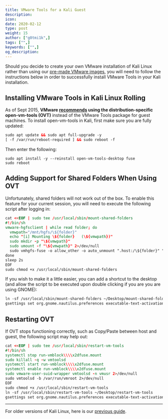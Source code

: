 ```yaml
---
title: VMware Tools for a Kali Guest
description:
icon:
date: 2020-02-12
type: post
weight: 15
author: ["g0tmi1k",]
tags: ["",]
keywords: ["",]
og_description:
---
```


Should you decide to create your own VMware installation of Kali Linux rather than using our [pre-made VMware images](https://www.offensive-security.com/kali-linux-vmware-virtualbox-image-download/), you will need to follow the instructions below in order to successfully install VMware Tools in your Kali installation.

## Installing VMware Tools in Kali Linux Rolling

As of Sept 2015, **VMware [recommends](https://blogs.vmware.com/vsphere/2015/09/open-vm-tools-ovt-the-future-of-vmware-tools-for-linux.html) using the distribution-specific open-vm-tools (OVT)** instead of the VMware Tools package for guest machines. To install open-vm-tools in Kali, first make sure you are fully updated:

```html
sudo apt update && sudo apt full-upgrade -y
[ -f /var/run/reboot-required ] && sudo reboot -f
```

Then enter the following:

```
sudo apt install -y --reinstall open-vm-tools-desktop fuse
sudo reboot
```

## Adding Support for Shared Folders When Using OVT

Unfortunately, shared folders will not work out of the box. To enable this feature for your current session, you will need to execute the following script after logging in:

```html
cat <<EOF | sudo tee /usr/local/sbin/mount-shared-folders
#!/bin/sh
vmware-hgfsclient | while read folder; do
  vmwpath="/mnt/hgfs/\${folder}"
  echo "[i] Mounting \${folder}   (\${vmwpath})"
  sudo mkdir -p "\${vmwpath}"
  sudo umount -f "\${vmwpath}" 2>/dev/null
  sudo vmhgfs-fuse -o allow_other -o auto_unmount ".host:/\${folder}" "\${vmwpath}"
done
sleep 2s
EOF
sudo chmod +x /usr/local/sbin/mount-shared-folders
```

If you wish to make it a little easier, you can add a shortcut to the desktop (and allow the script to be executed upon double clicking if you are you are using GNOME):

```markdown
ln -sf /usr/local/sbin/mount-shared-folders ~/Desktop/mount-shared-folders
gsettings set org.gnome.nautilus.preferences executable-text-activation 'ask'
```

## Restarting OVT

If OVT stops functioning correctly, such as Copy/Paste between host and guest, the following script may help out:

```html
cat <<EOF | sudo tee /usr/local/sbin/restart-vm-tools
#!/bin/sh
systemctl stop run-vmblock\\\\x2dfuse.mount
sudo killall -q -w vmtoolsd
systemctl start run-vmblock\\\\x2dfuse.mount
systemctl enable run-vmblock\\\\x2dfuse.mount
sudo vmware-user-suid-wrapper vmtoolsd -n vmusr 2>/dev/null
sudo vmtoolsd -b /var/run/vmroot 2>/dev/null
EOF
sudo chmod +x /usr/local/sbin/restart-vm-tools
ln -sf /usr/local/sbin/restart-vm-tools ~/Desktop/restart-vm-tools
gsettings set org.gnome.nautilus.preferences executable-text-activation 'ask'
```

- - -

For older versions of Kali Linux, here is our [previous guide](/docs/virtualization/install-vmware-tools-kali-guest-legacy/).
